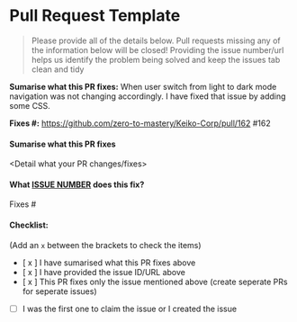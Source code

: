# Pull Request Template

> Please provide all of the details below. Pull requests missing any of the information below will be closed!
> Providing the issue number/url helps us identify the problem being solved and keep the issues tab clean and tidy




**Sumarise what this PR fixes:** When user switch from light to dark mode navigation was not changing accordingly. I
have fixed that issue by adding some CSS.

**Fixes #:** https://github.com/zero-to-mastery/Keiko-Corp/pull/162
        #162

#### **Sumarise what this PR fixes**

<Detail what your PR changes/fixes>


#### **What [ISSUE NUMBER](https://github.com/zero-to-mastery/Keiko-Corp/issues) does this fix?**

Fixes #<enter number>

#### Checklist:

(Add an `x` between the brackets to check the items)




- [ x ] I have sumarised what this PR fixes above
- [ x ] I have provided the issue ID/URL above
- [ x ] This PR fixes only the issue mentioned above (create seperate PRs for seperate issues)

- [ ] I was the first one to claim the issue or I created the issue

